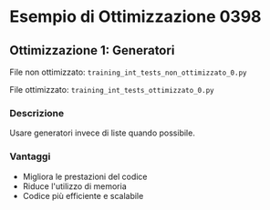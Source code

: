 # Esempio di Ottimizzazione 0398

## Ottimizzazione 1: Generatori

File non ottimizzato: `training_int_tests_non_ottimizzato_0.py`

File ottimizzato: `training_int_tests_ottimizzato_0.py`

### Descrizione

Usare generatori invece di liste quando possibile.

### Vantaggi

- Migliora le prestazioni del codice
- Riduce l'utilizzo di memoria
- Codice più efficiente e scalabile

